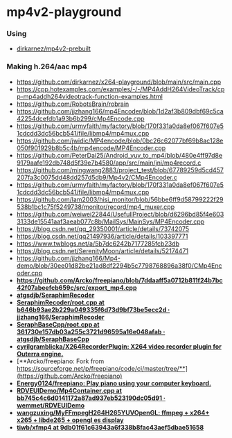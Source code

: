 mp4v2-playground
================
### Using
- [dirkarnez/mp4v2-prebuilt](https://github.com/dirkarnez/mp4v2-prebuilt)


### Making h.264/aac mp4
- https://github.com/dirkarnez/x264-playground/blob/main/src/main.cpp
- https://cpp.hotexamples.com/examples/-/-/MP4AddH264VideoTrack/cpp-mp4addh264videotrack-function-examples.html
- https://github.com/RobotsBrain/robrain
- https://github.com/jjzhang166/mp4Encoder/blob/1d2af3b809dbf69c5ca42254dcefdb1a93b6b299/cMp4Encode.cpp
- https://github.com/urmyfaith/myfactory/blob/170f331a0da8ef067f607e51cdcdd3dc56bcb541/file/libmp4/mp4mux.cpp
- https://github.com/jwidic/MP4encode/blob/0bc26c62077bf69b8ac128e050f901929b8b5c4b/mp4encode/MP4Encoder.cpp
- https://github.com/PeterDai25/Android_yuv_to_mp4/blob/480e4ff97d8e9179aafe192db748d5f39e7b4580/app/src/main/jni/mp4record.c
- https://github.com/mingwang2883/project_test/blob/67789259d5cd457207fa3c0075dd48dd257d5db9/Mp4v2/CMp4Encoder.c
- https://github.com/urmyfaith/myfactory/blob/170f331a0da8ef067f607e51cdcdd3dc56bcb541/file/libmp4/mp4mux.cpp
- https://github.com/lam2003/hisi_monitor/blob/56bbe6ff9d58799222f29538b1bc1c75f5249738/monitor/record/mp4_muxer.cpp
- https://github.com/weiwei22844/UsefullProject/blob/d6296bd85f4e6033133de15541aaf3aeab077c8b/MailSys/MainSys/MP4Encoder.cpp
- https://blog.csdn.net/qq_29350001/article/details/73742075
- https://blog.csdn.net/qq21497936/article/details/103397771
- https://www.twblogs.net/a/5b7dc6242b7177285fcb23db
- https://blog.csdn.net/SerenityMoon/article/details/52174471
- https://github.com/jjzhang166/Mp4-demo/blob/30ee01d82be21ad8df2294b5c7798768896a38f0/CMp4Encoder.cpp
- **https://github.com/Arcko/freepiano/blob/7ddaaff5a0712b811f24b7bc42f07abeefcb659c/src/export_mp4.cpp**
- [**atgsdjb/SeraphimRecoder**](https://github.com/atgsdjb/SeraphimRecoder)
- [**SeraphimRecoder/root.cpp at b646b93ae2b229a049335f6d73d9bf73be5ecc2d · jjzhang166/SeraphimRecoder**](https://github.com/jjzhang166/SeraphimRecoder/blob/b646b93ae2b229a049335f6d73d9bf73be5ecc2d/jni/mp4v2/root.cpp)
- [**SeraphBaseCpp/root.cpp at 361730e157db03a255c3721d96595a16e048afab · atgsdjb/SeraphBaseCpp**](https://github.com/atgsdjb/SeraphBaseCpp/blob/361730e157db03a255c3721d96595a16e048afab/SeraphMedia/seraphim/root.cpp)
- [**cyrilgramblicka/X264RecorderPlugin: X264 video recorder plugin for Outerra engine.**](https://github.com/cyrilgramblicka/X264RecorderPlugin)
- [**Arcko/freepiano: Fork from https://sourceforge.net/p/freepiano/code/ci/master/tree/**](https://github.com/Arcko/freepiano)
- [**Energy0124/freepiano: Play piano using your computer keyboard.**](https://github.com/Energy0124/freepiano)
- [**RDVEUIDemo/Mp4Container.cpp at bb745c4c6d0141172a87ad937eb523190dc05d91 · wemmet/RDVEUIDemo**](https://github.com/wemmet/RDVEUIDemo/blob/bb745c4c6d0141172a87ad937eb523190dc05d91/RDVEDemo/TSAVI2MP4/TSAVI2MP4/MediaFileFormatConvert/Mp4Container.cpp)
- [**wangzuxing/MyFFmpegH264H265YUVOpenGL: ffmpeg + x264+ x265 + libde265 + opengl es display**](https://github.com/wangzuxing/MyFFmpegH264H265YUVOpenGL)
- [**tiwb/xfmp4 at 9db01f61c63943a6f338b8fac43aef5dbae51658**](https://github.com/tiwb/xfmp4/tree/9db01f61c63943a6f338b8fac43aef5dbae51658)
